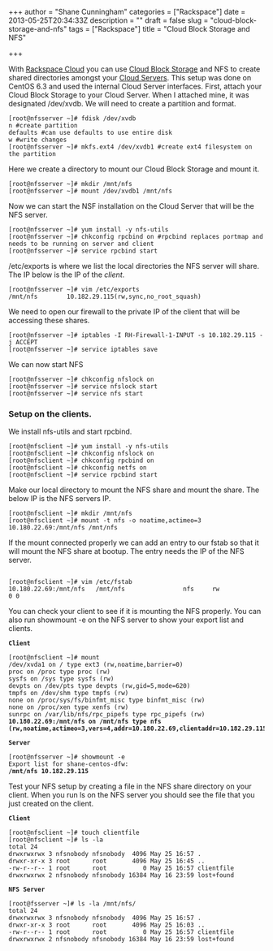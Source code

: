 +++
author = "Shane Cunningham"
categories = ["Rackspace"]
date = 2013-05-25T20:34:33Z
description = ""
draft = false
slug = "cloud-block-storage-and-nfs"
tags = ["Rackspace"]
title = "Cloud Block Storage and NFS"

+++


With <a href="http://www.rackspace.com/cloud/">Rackspace Cloud</a> you can use <a href="http://www.rackspace.com/cloud/block-storage/">Cloud Block Storage</a> and NFS to create shared directories amongst your <a href="http://www.rackspace.com/cloud/servers/">Cloud Servers</a>. This setup was done on CentOS 6.3 and used the internal Cloud Server interfaces. First, attach your Cloud Block Storage to your Cloud Server. When I attached mine, it was designated /dev/xvdb. We will need to create a partition and format.
<pre><code>[root@nfsserver ~]# fdisk /dev/xvdb 
n #create partition 
defaults #can use defaults to use entire disk 
w #write changes
[root@nfsserver ~]# mkfs.ext4 /dev/xvdb1 #create ext4 filesystem on the partition</code></pre>
Here we create a directory to mount our Cloud Block Storage and mount it.
<pre><code>[root@nfsserver ~]# mkdir /mnt/nfs
[root@nfsserver ~]# mount /dev/xvdb1 /mnt/nfs</code></pre>
Now we can start the NSF installation on the Cloud Server that will be the NFS server.
<pre><code>[root@nfsserver ~]# yum install -y nfs-utils
[root@nfsserver ~]# chkconfig rpcbind on #rpcbind replaces portmap and needs to be running on server and client
[root@nfsserver ~]# service rpcbind start</code></pre>
/etc/exports is where we list the local directories the NFS server will share. The IP below is the IP of the <em>client</em>.
<pre><code>[root@nfsserver ~]# vim /etc/exports
/mnt/nfs        10.182.29.115(rw,sync,no_root_squash)</code></pre>
We need to open our firewall to the private IP of the client that will be accessing these shares.
<pre><code>[root@nfsserver ~]# iptables -I RH-Firewall-1-INPUT -s 10.182.29.115 -j ACCEPT
[root@nfsserver ~]# service iptables save</code></pre>
We can now start NFS
<pre><code>[root@nfsserver ~]# chkconfig nfslock on
[root@nfsserver ~]# service nfslock start
[root@nfsserver ~]# service nfs start</code></pre>
<h3>Setup on the clients.</h3>

We install nfs-utils and start rpcbind.
<pre><code>[root@nfsclient ~]# yum install -y nfs-utils
[root@nfsclient ~]# chkconfig nfslock on
[root@nfsclient ~]# chkconfig rpcbind on
[root@nfsclient ~]# chkconfig netfs on
[root@nfsclient ~]# service rpcbind start</code></pre>
Make our local directory to mount the NFS share and mount the share. The below IP is the NFS servers IP.
<pre><code>[root@nfsclient ~]# mkdir /mnt/nfs
[root@nfsclient ~]# mount -t nfs -o noatime,actimeo=3 10.180.22.69:/mnt/nfs /mnt/nfs</code></pre>
If the mount connected properly we can add an entry to our fstab so that it will mount the NFS share at bootup. The entry needs the IP of the NFS server.
<pre><code>
[root@nfsclient ~]# vim /etc/fstab
10.180.22.69:/mnt/nfs   /mnt/nfs                nfs     rw              0 0
</code></pre>
You can check your client to see if it is mounting the NFS properly. You can also run showmount -e on the NFS server to show your export list and clients.
<pre><code><strong>Client</strong>

[root@nfsclient ~]# mount
/dev/xvda1 on / type ext3 (rw,noatime,barrier=0)
proc on /proc type proc (rw)
sysfs on /sys type sysfs (rw)
devpts on /dev/pts type devpts (rw,gid=5,mode=620)
tmpfs on /dev/shm type tmpfs (rw)
none on /proc/sys/fs/binfmt_misc type binfmt_misc (rw)
none on /proc/xen type xenfs (rw)
sunrpc on /var/lib/nfs/rpc_pipefs type rpc_pipefs (rw)
<strong>10.180.22.69:/mnt/nfs on /mnt/nfs type nfs (rw,noatime,actimeo=3,vers=4,addr=10.180.22.69,clientaddr=10.182.29.115)</strong>

<strong>Server</strong>

[root@nfsserver ~]# showmount -e
Export list for shane-centos-dfw:
<strong>/mnt/nfs 10.182.29.115</strong></code></pre>
Test your NFS setup by creating a file in the NFS share directory on your client. When you run ls on the NFS server you should see the file that you just created on the client.
<pre><code><strong>Client</strong>

[root@nfsclient ~]# touch clientfile
[root@nfsclient ~]# ls -la
total 24
drwxrwxrwx 3 nfsnobody nfsnobody  4096 May 25 16:57 .
drwxr-xr-x 3 root      root       4096 May 25 16:45 ..
-rw-r--r-- 1 root      root          0 May 25 16:57 clientfile
drwxrwxrwx 2 nfsnobody nfsnobody 16384 May 16 23:59 lost+found

<strong>NFS Server</strong>

[root@fsserver ~]# ls -la /mnt/nfs/
total 24
drwxrwxrwx 3 nfsnobody nfsnobody  4096 May 25 16:57 .
drwxr-xr-x 3 root      root       4096 May 25 16:03 ..
-rw-r--r-- 1 root      root          0 May 25 16:57 clientfile
drwxrwxrwx 2 nfsnobody nfsnobody 16384 May 16 23:59 lost+found</code></pre>